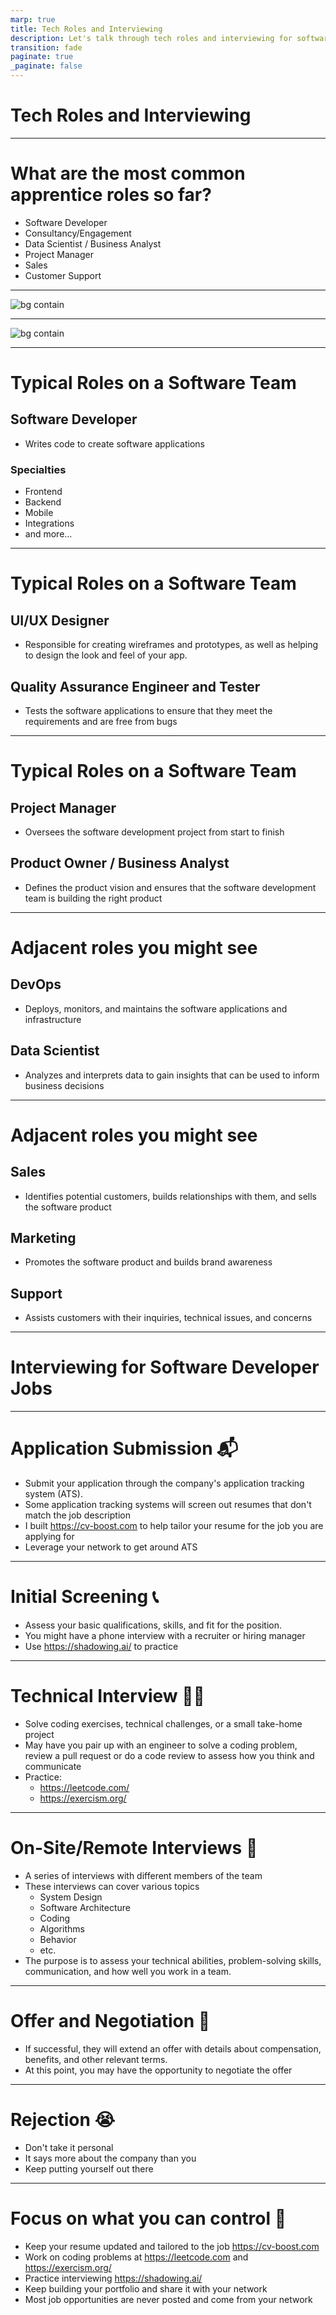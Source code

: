 ```yaml
---
marp: true
title: Tech Roles and Interviewing
description: Let's talk through tech roles and interviewing for software jobs 
transition: fade
paginate: true
_paginate: false
---
```


# Tech Roles and Interviewing

---

# What are the most common apprentice roles so far?

- Software Developer
- Consultancy/Engagement
- Data Scientist / Business Analyst
- Project Manager
- Sales
- Customer Support

---

![bg contain](./assets/placements.png)

---

![bg contain](./assets/partners.png)

---
# Typical Roles on a Software Team

## Software Developer
- Writes code to create software applications

### Specialties
- Frontend
- Backend
- Mobile
- Integrations
- and more...

---

# Typical Roles on a Software Team

## UI/UX Designer
- Responsible for creating wireframes and prototypes, as well as helping to design the look and feel of your app.

## Quality Assurance Engineer and Tester
- Tests the software applications to ensure that they meet the requirements and are free from bugs


---

# Typical Roles on a Software Team

## Project Manager
- Oversees the software development project from start to finish

## Product Owner / Business Analyst
- Defines the product vision and ensures that the software development team is building the right product

---
# Adjacent roles you might see

## DevOps
- Deploys, monitors, and maintains the software applications and infrastructure

## Data Scientist
- Analyzes and interprets data to gain insights that can be used to inform business decisions

---

# Adjacent roles you might see

## Sales
- Identifies potential customers, builds relationships with them, and sells the software product

## Marketing
- Promotes the software product and builds brand awareness

## Support
- Assists customers with their inquiries, technical issues, and concerns

---
# Interviewing for Software Developer Jobs

---

# Application Submission 📬
- Submit your application through the company's application tracking system (ATS).
- Some application tracking systems will screen out resumes that don't match the job description
- I built https://cv-boost.com to help tailor your resume for the job you are applying for
- Leverage your network to get around ATS

---

# Initial Screening 📞
- Assess your basic qualifications, skills, and fit for the position.
- You might have a phone interview with a recruiter or hiring manager
- Use https://shadowing.ai/ to practice

---

# Technical Interview 🧑‍💻
- Solve coding exercises, technical challenges, or a small take-home project 
- May have you pair up with an engineer to solve a coding problem, review a pull request or do a code review to assess how you think and communicate
- Practice:
    - https://leetcode.com/
    - https://exercism.org/

<!-- Algorithms, Data structures, Architecture, Problem-solving -->
---

# On-Site/Remote Interviews 🎤
- A series of interviews with different members of the team
- These interviews can cover various topics
    - System Design
    - Software Architecture
    - Coding
    - Algorithms
    - Behavior
    - etc.
- The purpose is to assess your technical abilities, problem-solving skills, communication, and how well you work in a team.

---

# Offer and Negotiation 🤑
- If successful, they will extend an offer with details about compensation, benefits, and other relevant terms.
- At this point, you may have the opportunity to negotiate the offer 

---

# Rejection 😭
- Don't take it personal
- It says more about the company than you
- Keep putting yourself out there

---

# Focus on what you can control 🙌
- Keep your resume updated and tailored to the job https://cv-boost.com
- Work on coding problems at https://leetcode.com and https://exercism.org/
- Practice interviewing https://shadowing.ai/
- Keep building your portfolio and share it with your network
- Most job opportunities are never posted and come from your network
